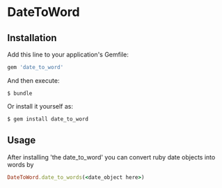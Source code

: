# DateToWord


## Installation

Add this line to your application's Gemfile:

```ruby
gem 'date_to_word'
```

And then execute:

    $ bundle

Or install it yourself as:

    $ gem install date_to_word

## Usage

After installing 'the date_to_word' you can convert ruby date objects into words by 

```ruby
DateToWord.date_to_words(<date_object here>)
```

